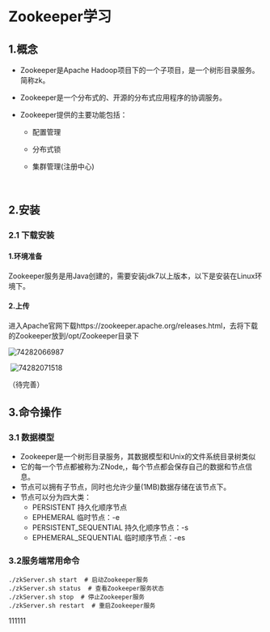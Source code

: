 #  Zookeeper学习

##  1.概念

* Zookeeper是Apache Hadoop项目下的一个子项目，是一个树形目录服务。简称zk。

* Zookeeper是一个分布式的、开源的分布式应用程序的协调服务。

* Zookeeper提供的主要功能包括：

  * 配置管理

  * 分布式锁

  * 集群管理(注册中心)

    ​

##  2.安装

###  2.1 下载安装

####  1.环境准备

Zookeeper服务是用Java创建的，需要安装jdk7以上版本，以下是安装在Linux环境下。

####  2.上传

进入Apache官网下载https://zookeeper.apache.org/releases.html，去将下载的Zookeeper放到/opt/Zookeeper目录下

![74282066987](C:\Users\32542\AppData\Local\Temp\1742820669875.png)

​		![74282071518](C:\Users\32542\AppData\Local\Temp\1742820715185.png)

（待完善）

## 3.命令操作

### 3.1 数据模型

* Zookeeper是一个树形目录服务，其数据模型和Unix的文件系统目录树类似
* 它的每一个节点都被称为:ZNode,，每个节点都会保存自己的数据和节点信息。
* 节点可以拥有子节点，同时也允许少量(1MB)数据存储在该节点下。
* 节点可以分为四大类：
  * PERSISTENT 持久化顺序节点
  * EPHEMERAL 临时节点：-e
  * PERSISTENT_SEQUENTIAL 持久化顺序节点：-s
  * EPHEMERAL_SEQUENTIAL 临时顺序节点：-es

### 3.2服务端常用命令

``` she
./zkServer.sh start  # 启动Zookeeper服务
./zkServer.sh status  # 查看Zookeeper服务状态
./zkServer.sh stop  # 停止Zookeeper服务
./zkServer.sh restart  # 重启Zookeeper服务
```

111111